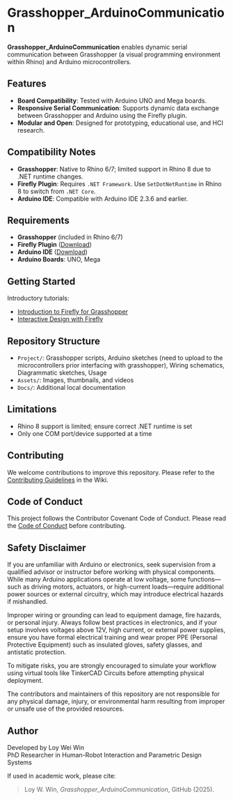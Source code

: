 # Grasshopper_ArduinoCommunication

**Grasshopper_ArduinoCommunication** enables dynamic serial communication between Grasshopper (a visual programming environment within Rhino) and Arduino microcontrollers.

## Features

- **Board Compatibility**: Tested with Arduino UNO and Mega boards.
- **Responsive Serial Communication**: Supports dynamic data exchange between Grasshopper and Arduino using the Firefly plugin.
- **Modular and Open**: Designed for prototyping, educational use, and HCI research.

## Compatibility Notes

- **Grasshopper**: Native to Rhino 6/7; limited support in Rhino 8 due to .NET runtime changes.
- **Firefly Plugin**: Requires `.NET Framework`. Use `SetDotNetRuntime` in Rhino 8 to switch from `.NET Core`.
- **Arduino IDE**: Compatible with Arduino IDE 2.3.6 and earlier.

## Requirements

- **Grasshopper** (included in Rhino 6/7)
- **Firefly Plugin** ([Download](https://www.food4rhino.com/en/app/firefly))
- **Arduino IDE** ([Download](https://www.arduino.cc/en/software))
- **Arduino Boards**: UNO, Mega

## Getting Started

Introductory tutorials:

- [Introduction to Firefly for Grasshopper](https://www.youtube.com/watch?v=a1fwyfkEHAg)
- [Interactive Design with Firefly](https://www.youtube.com/watch?v=4cGnw35fzzM)

## Repository Structure

- `Project/`: Grasshopper scripts, Arduino sketches (need to upload to the microcontrollers prior interfacing with grasshopper), Wiring schematics, Diagrammatic sketches, Usage
- `Assets/`: Images, thumbnails, and videos
- `Docs/`: Additional local documentation

## Limitations

- Rhino 8 support is limited; ensure correct .NET runtime is set
- Only one COM port/device supported at a time

## Contributing

We welcome contributions to improve this repository. Please refer to the [Contributing Guidelines](https://github.com/LoyWeiWin/Grasshopper_ArduinoCommunication/wiki/05_Contributing-Guidelines) in the Wiki.

## Code of Conduct

This project follows the Contributor Covenant Code of Conduct. Please read the [Code of Conduct](https://github.com/LoyWeiWin/Grasshopper_ArduinoCommunication/blob/main/CODE_OF_CONDUCT.md) before contributing.

## Safety Disclaimer

If you are unfamiliar with Arduino or electronics, seek supervision from a qualified advisor or instructor before working with physical components. While many Arduino applications operate at low voltage, some functions—such as driving motors, actuators, or high-current loads—require additional power sources or external circuitry, which may introduce electrical hazards if mishandled.

Improper wiring or grounding can lead to equipment damage, fire hazards, or personal injury. Always follow best practices in electronics, and if your setup involves voltages above 12V, high current, or external power supplies, ensure you have formal electrical training and wear proper PPE (Personal Protective Equipment) such as insulated gloves, safety glasses, and antistatic protection.

To mitigate risks, you are strongly encouraged to simulate your workflow using virtual tools like TinkerCAD Circuits before attempting physical deployment.

The contributors and maintainers of this repository are not responsible for any physical damage, injury, or environmental harm resulting from improper or unsafe use of the provided resources.

## Author

Developed by Loy Wei Win  
PhD Researcher in Human-Robot Interaction and Parametric Design Systems

If used in academic work, please cite:

> Loy W. Win, *Grasshopper_ArduinoCommunication*, GitHub (2025).
